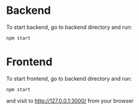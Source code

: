 # Backend
To start backend, go to backend directory and run:
```
npm start
```

# Frontend
To start frontend, go to backend directory and run:
```
npm start
```
and visit to http://127.0.0.1:3000/ from your browser
